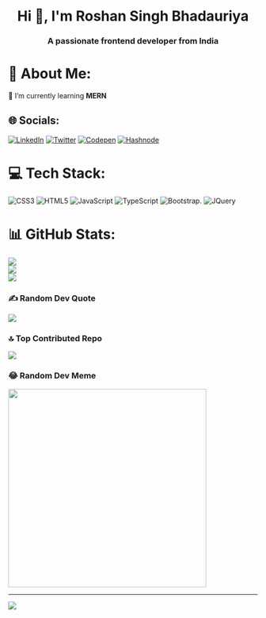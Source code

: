 <h1 align="center">Hi 👋, I'm Roshan Singh Bhadauriya</h1>
<h3 align="center">A passionate frontend developer from India</h3>

# 💫 About Me:
🌱 I’m currently learning **MERN**


## 🌐 Socials:
[![LinkedIn](https://img.shields.io/badge/LinkedIn-%230077B5.svg?logo=linkedin&logoColor=white)](https://linkedin.com/in/roshan-singh-bhadauriya-943884212) [![Twitter](https://img.shields.io/badge/Twitter-%231DA1F2.svg?logo=Twitter&logoColor=white)](https://twitter.com/Roshansinghbha4) [![Codepen](https://img.shields.io/badge/Codepen-000000?style=for-the-badge&logo=codepen&logoColor=white)](https://codepen.io/Roshanbhadauriya) [![Hashnode](https://img.shields.io/badge/Hashnode-000000?style=for-the-badge&logo=hashnode&logoColor=blue)](https://hashnode.com/@RoshanSingh) 

# 💻 Tech Stack:
![CSS3](https://img.shields.io/badge/css3-%231572B6.svg?style=for-the-badge&logo=css3&logoColor=white) ![HTML5](https://img.shields.io/badge/html5-%23E34F26.svg?style=for-the-badge&logo=html5&logoColor=white) ![JavaScript](https://img.shields.io/badge/javascript-%23323330.svg?style=for-the-badge&logo=javascript&logoColor=%23F7DF1E) ![TypeScript](https://img.shields.io/badge/typescript-%23007ACC.svg?style=for-the-badge&logo=typescript&logoColor=white) ![Bootstrap](https://img.shields.io/badge/bootstrap-685EA9?style=for-the-badge&logo=bootstrap&logoColor=white). ![JQuery](https://img.shields.io/badge/jquery-0078D4?style=for-the-badge&logo=jquery&logoColor=white)
# 📊 GitHub Stats:
![](https://github-readme-stats.vercel.app/api?username=Roshanbhadauriya&theme=dark&hide_border=false&include_all_commits=false&count_private=false)<br/>
![](https://github-readme-streak-stats.herokuapp.com/?user=Roshanbhadauriya&theme=dark&hide_border=false)<br/>
![](https://github-readme-stats.vercel.app/api/top-langs/?username=Roshanbhadauriya&theme=dark&hide_border=false&include_all_commits=false&count_private=false&layout=compact)

### ✍️ Random Dev Quote
![](https://quotes-github-readme.vercel.app/api?type=horizontal&theme=radical)

### 🔝 Top Contributed Repo
![](https://github-contributor-stats.vercel.app/api?username=Roshanbhadauriya&limit=5&theme=dark&combine_all_yearly_contributions=true)

### 😂 Random Dev Meme
<img src='https://randommeme-five.vercel.app/' style="height: 400px;"/>

---
[![](https://visitcount.itsvg.in/api?id=Roshanbhadauriya&icon=0&color=0)](https://visitcount.itsvg.in)

<!-- Proudly created with GPRM ( https://gprm.itsvg.in ) -->
